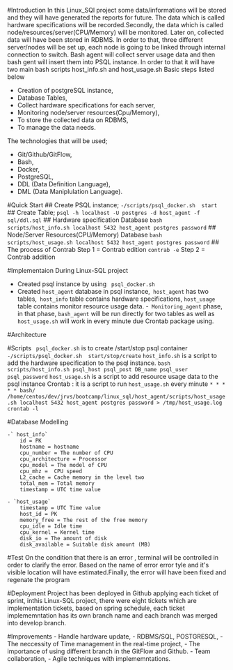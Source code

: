 #Introduction 
   In this Linux_SQl project some data/informations will be stored and they will have generated the reports for future. The data which is called hardware specifications will be recorded.Secondly, the data which is called node/resources/server(CPU/Memory) will be monitored. Later on, collected data will have been stored in RDBMS. In order to that, three different server/nodes will be set up, each node is going to be linked through internal connection to switch. Bash agent will collect server usage data and then bash gent will insert them into PSQL instance. In order to that it will have two main bash scripts host_info.sh and host_usage.sh Basic steps listed below

  - Creation of postgreSQL instance, 
  - Database Tables,
  - Collect hardware specifications for each server,
  - Monitoring node/server resources(Cpu/Memory),
  - To store the collected data on RDBMS,
  - To manage the data needs.

The technologies that will be used;
  
  - Git/Github/GitFlow,
  - Bash,
  - Docker,
  - PostgreSQL,
  - DDL (Data Definition Language),
  - DML (Data Maniplulation Language).

#Quick Start
    ## Create PSQL instance;
	`-/scripts/psql_docker.sh  start`
    ## Create Table;
	`psql -h localhost -U postgres -d host_agent -f sql/ddl.sql`
    ## Hardware specification Database
	`bash scripts/host_info.sh localhost 5432 host_agent postgres password`
    ## Node/Server Resources(CPU/Memory) Database
	`bash scripts/host_usage.sh localhost 5432 host_agent postgres password`
    ## The process of Contrab
	Step 1 = Contrab edition
		`contrab -e`
	Step 2 = Contrab addition

#Implementaion 
	During Linux-SQL project
   - Created psql instance by using ` psql_docker.sh`
   - Created `host_agent` database in psql instance,` host_agent` has two tables,` host_info` table contains hardware specifications, `host_usage` table contains monitor resource usage data.
   -` Monitoring_agent` phase, in that phase, `bash_agent` will be run directly for two tables as well as `host_usage.sh` will work in every minute due Crontab package using.

#Architecture


#Scripts 
  ` psql_docker.sh` is to create /start/stop psql container
	`-/scripts/psql_docker.sh  start/stop/create`
    `host_info.sh` is a script to add the hardware specification to the psql instance.
	`bash scripts/host_info.sh psql_host psql_post DB_name psql_user psql_password`
   `host_usage.sh` is a script to add resource usage data to the psql instance
    Crontab : it is a script to run `host_usage.sh` every minute 
	` * * * * * bash/ /home/centos/dev/jrvs/bootcamp/linux_sql/host_agent/scripts/host_usage.sh localhost 5432 host_agent postgres password > /tmp/host_usage.log `
 	`crontab -l`

#Database Modelling 

	-` host_info`
		id = PK
		hostname = hostname 
		cpu_number = The number of CPU
		cpu_architecture = Processor
		cpu_model = The model of CPU
		cpu_mhz =  CPU speed
		L2_cache = Cache memory in the level two
		total_mem = Total memory
		timestamp = UTC time value

	- `host_usage`
		timestamp = UTC Time value 
		host_id = PK
		memory_free = The rest of the free memory
		cpu_idle = Idle time
		cpu_kernel = Kernel time
		disk_io = The amount of disk
		disk_available = Suitable disk amount (MB)

#Test
    On the condition that there is an error , terminal will be controlled in order to clarify the error. Based on the name of error  error tyle and it's visible location will have estimated.Finally, the error will have been fixed and regenate the program 

#Deployment
    Project has been deployed in Github applying each ticket of sprint, inthis Linux-SQL project, there were eight tickets which are implementation tickets, based on spring schedule, each ticket implememntation  has its own branch name and each branch was merged into develop branch.

#Improvements
    - Handle  hardware update,
    - RDBMS/SQL, POSTGRESQL,
    - The neccessity of Time management in the real-time project,
    - The importance of using different branch in the GitFlow and Github.
    - Team collaboration, 
    - Agile techniques with implememntations.
 		





























     




















 
